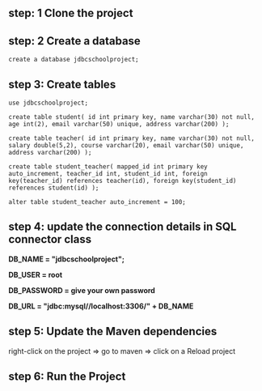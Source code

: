 ## step: 1 Clone the project 

## step: 2 Create a database 
        
`create a database jdbcschoolproject;`

## step 3: Create tables

`use jdbcschoolproject;`

`create table student(
id int primary key,
name varchar(30) not null,
age int(2),
email varchar(50) unique,
address varchar(200)
);`


`create table teacher(
id int primary key,
name varchar(30) not null,
salary double(5,2),
course varchar(20),
email varchar(50) unique,
address varchar(200)
);`


`create table student_teacher(
mapped_id int primary key auto_increment,
teacher_id int,
student_id int,
foreign key(teacher_id) references teacher(id),
foreign key(student_id) references student(id)
);`

`alter table student_teacher auto_increment = 100;`


## step 4: update the connection details in SQL connector class 

**DB_NAME = "jdbcschoolproject";**

**DB_USER = root** 

**DB_PASSWORD = give your own password**

**DB_URL = "jdbc:mysql//localhost:3306/" + DB_NAME**

## step 5: Update the Maven dependencies 

 right-click on the project => go to maven => click on a Reload project

## step 6: Run the Project 